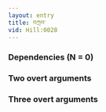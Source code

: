 ```yaml
---
layout: entry
title: བཀྲབ་
vid: Hill:0028
---
```

### Dependencies (N = 0)


### Two overt arguments


### Three overt arguments
